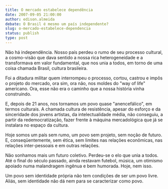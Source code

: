 ```yaml
---
title: O mercado estabelece dependência
date: 2007-09-05 21:00:00
author: edison.almeida
debate: O Brasil é mesmo um país independente?
slug: o-mercado-estabelece-dependencia
status: publish 
type: post
---
```


  

Não há independência. Nosso país perdeu o rumo de seu processo cultural, a cosmo-visão que dava sentido a nossa rica heterogeneidade e a transformava em valor fundamental, que nos unia a todos, em torno de uma coisa chamada Brasil, cultura brasileira.  

  

Foi a ditadura militar quem interrompeu o processo, cortou, castrou e impôs o projeto do mercado, ora sim, ora não, nos moldes do "way of life" americano. Ora, esse não era o caminho que a nossa história vinha construindo.  

  

E, depois de 21 anos, nos tornamos um povo quase "anencefálico", em termos culturais. A chamada cultura de resistência, apesar do esforço e da sinceridade dos jovens artistas, da intelectualidade média, não conseguiu, a partir da redemocratização, fazer frente à máquina mercadológica que já se instalara no espaço da cultura.  

  

Hoje somos um país sem rumo, um povo sem projeto, sem noção de futuro. E, conseqüentemente, sem ética, sem limites nas relações econômicas, nas relações inter-pessoais e em outras relações.  

  

Não sonhamos mais um futuro coletivo. Perdeu-se o elo que unia a todos. Até o final do século passado, ainda restavam futebol, música, um otimismo apoiado numa malandragem ingênua e bem humorada. Hoje, nem isso.  

  

Um povo sem identidade própria não tem condições de ser um povo livre. Aliás, sem identidade não dá nem para se caracterizar como povo.
